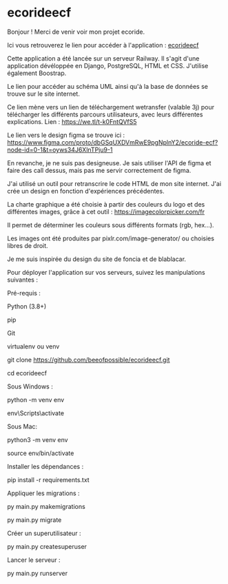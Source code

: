 ﻿# ecorideecf

Bonjour ! 
Merci de venir voir mon projet ecoride. 
 
Ici vous retrouverez le lien pour accéder à l'application : [ecorideecf](https://ecorideecf-production.up.railway.app/)

Cette application a été lancée sur un serveur Railway. 
Il s'agit d'une application dévéloppée en Django, PostgreSQL, HTML et CSS. J'utilise également Boostrap. 

Le lien pour accéder au schéma UML ainsi qu'à la base de données se trouve sur le site internet. 

Ce lien mène vers un lien de téléchargement wetransfer (valable 3j) pour télécharger les différents parcours utilisateurs, avec leurs différentes explications. 
Lien : https://we.tl/t-k0FntQVfS5

Le lien vers le design figma se trouve ici : 
https://www.figma.com/proto/dbGSqUXDVmRwE9pgNplnY2/ecoride-ecf?node-id=0-1&t=oyws34J6XlnTPju9-1

En revanche, je ne suis pas designeuse. Je sais utiliser l'API de figma et faire des call dessus, mais pas me servir correctement de figma.

J'ai utilisé un outil pour retranscrire le code HTML de mon site internet. J'ai crée un design en fonction d'expériences précédentes. 

La charte graphique a été choisie à partir des couleurs du logo et des différentes images, grâce à cet outil : https://imagecolorpicker.com/fr

Il permet de déterminer les couleurs sous différents formats (rgb, hex...).

Les images ont été produites par pixlr.com/image-generator/ ou choisies libres de droit. 

Je me suis inspirée du design du site de foncia et de blablacar. 

Pour déployer l'application sur vos serveurs, suivez les manipulations suivantes : 

Pré-requis : 

Python (3.8+)

pip 

Git

virtualenv ou venv

git clone https://github.com/beeofpossible/ecorideecf.git

cd ecorideecf

Sous Windows : 

python -m venv env

env\Scripts\activate


Sous Mac: 

python3 -m venv env

source env/bin/activate 

Installer les dépendances : 

pip install -r requirements.txt

Appliquer les migrations : 

py main.py makemigrations 

py main.py migrate 

Créer un superutilisateur :

py main.py createsuperuser

Lancer le serveur :

py main.py runserver


